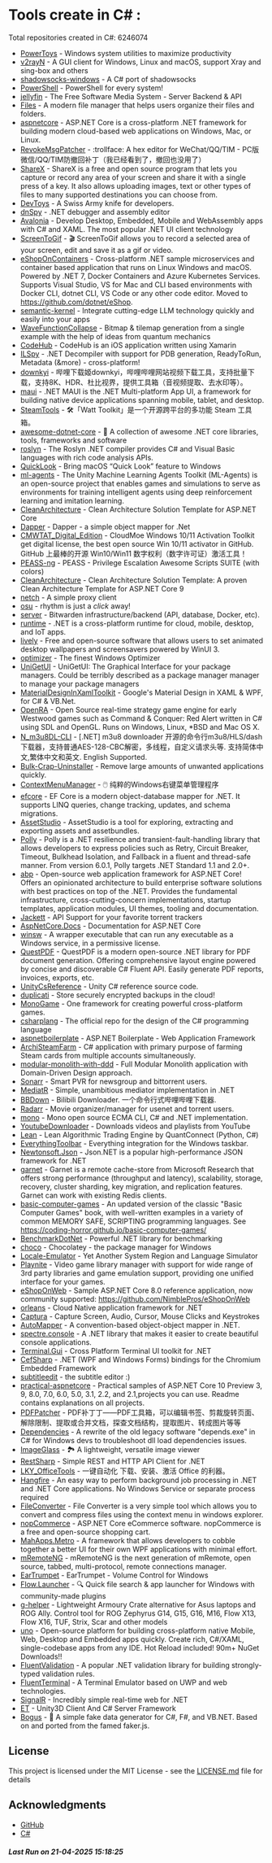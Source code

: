 # Tools create in C# : 

Total repositories created in C#: 6246074

- [PowerToys](https://github.com/microsoft/PowerToys) - Windows system utilities to maximize productivity
- [v2rayN](https://github.com/2dust/v2rayN) - A GUI client for Windows, Linux and macOS, support Xray and sing-box and others
- [shadowsocks-windows](https://github.com/shadowsocks/shadowsocks-windows) - A C# port of shadowsocks
- [PowerShell](https://github.com/PowerShell/PowerShell) - PowerShell for every system!
- [jellyfin](https://github.com/jellyfin/jellyfin) - The Free Software Media System - Server Backend & API
- [Files](https://github.com/files-community/Files) - A modern file manager that helps users organize their files and folders.
- [aspnetcore](https://github.com/dotnet/aspnetcore) - ASP.NET Core is a cross-platform .NET framework for building modern cloud-based web applications on Windows, Mac, or Linux.
- [RevokeMsgPatcher](https://github.com/huiyadanli/RevokeMsgPatcher) - :trollface: A hex editor for WeChat/QQ/TIM - PC版微信/QQ/TIM防撤回补丁（我已经看到了，撤回也没用了）
- [ShareX](https://github.com/ShareX/ShareX) - ShareX is a free and open source program that lets you capture or record any area of your screen and share it with a single press of a key. It also allows uploading images, text or other types of files to many supported destinations you can choose from.
- [DevToys](https://github.com/DevToys-app/DevToys) - A Swiss Army knife for developers.
- [dnSpy](https://github.com/dnSpy/dnSpy) - .NET debugger and assembly editor
- [Avalonia](https://github.com/AvaloniaUI/Avalonia) - Develop Desktop, Embedded, Mobile and WebAssembly apps with C# and XAML. The most popular .NET UI client technology
- [ScreenToGif](https://github.com/NickeManarin/ScreenToGif) - 🎬 ScreenToGif allows you to record a selected area of your screen, edit and save it as a gif or video.
- [eShopOnContainers](https://github.com/dotnet-architecture/eShopOnContainers) - Cross-platform .NET sample microservices and container based application that runs on Linux Windows and macOS. Powered by .NET 7, Docker Containers and Azure Kubernetes Services. Supports Visual Studio, VS for Mac and CLI based environments with Docker CLI, dotnet CLI, VS Code or any other code editor. Moved to https://github.com/dotnet/eShop.
- [semantic-kernel](https://github.com/microsoft/semantic-kernel) - Integrate cutting-edge LLM technology quickly and easily into your apps
- [WaveFunctionCollapse](https://github.com/mxgmn/WaveFunctionCollapse) - Bitmap & tilemap generation from a single example with the help of ideas from quantum mechanics
- [CodeHub](https://github.com/CodeHubApp/CodeHub) - CodeHub is an iOS application written using Xamarin
- [ILSpy](https://github.com/icsharpcode/ILSpy) - .NET Decompiler with support for PDB generation, ReadyToRun, Metadata (&more) - cross-platform!
- [downkyi](https://github.com/leiurayer/downkyi) - 哔哩下载姬downkyi，哔哩哔哩网站视频下载工具，支持批量下载，支持8K、HDR、杜比视界，提供工具箱（音视频提取、去水印等）。
- [maui](https://github.com/dotnet/maui) - .NET MAUI is the .NET Multi-platform App UI, a framework for building native device applications spanning mobile, tablet, and desktop.
- [SteamTools](https://github.com/BeyondDimension/SteamTools) - 🛠「Watt Toolkit」是一个开源跨平台的多功能 Steam 工具箱。
- [awesome-dotnet-core](https://github.com/thangchung/awesome-dotnet-core) - :honeybee: A collection of awesome .NET core libraries, tools, frameworks and software
- [roslyn](https://github.com/dotnet/roslyn) - The Roslyn .NET compiler provides C# and Visual Basic languages with rich code analysis APIs.
- [QuickLook](https://github.com/QL-Win/QuickLook) - Bring macOS “Quick Look” feature to Windows
- [ml-agents](https://github.com/Unity-Technologies/ml-agents) - The Unity Machine Learning Agents Toolkit (ML-Agents) is an open-source project that enables games and simulations to serve as environments for training intelligent agents using deep reinforcement learning and imitation learning.
- [CleanArchitecture](https://github.com/jasontaylordev/CleanArchitecture) - Clean Architecture Solution Template for ASP.NET Core
- [Dapper](https://github.com/DapperLib/Dapper) - Dapper - a simple object mapper for .Net
- [CMWTAT_Digital_Edition](https://github.com/TGSAN/CMWTAT_Digital_Edition) - CloudMoe Windows 10/11 Activation Toolkit get digital license, the best open source Win 10/11 activator in GitHub. GitHub 上最棒的开源 Win10/Win11 数字权利（数字许可证）激活工具！
- [PEASS-ng](https://github.com/peass-ng/PEASS-ng) - PEASS - Privilege Escalation Awesome Scripts SUITE (with colors)
- [CleanArchitecture](https://github.com/ardalis/CleanArchitecture) - Clean Architecture Solution Template: A proven Clean Architecture Template for ASP.NET Core 9
- [netch](https://github.com/netchx/netch) - A simple proxy client
- [osu](https://github.com/ppy/osu) - rhythm is just a *click* away!
- [server](https://github.com/bitwarden/server) - Bitwarden infrastructure/backend (API, database, Docker, etc).
- [runtime](https://github.com/dotnet/runtime) - .NET is a cross-platform runtime for cloud, mobile, desktop, and IoT apps.
- [lively](https://github.com/rocksdanister/lively) - Free and open-source software that allows users to set animated desktop wallpapers and screensavers powered by WinUI 3.
- [optimizer](https://github.com/hellzerg/optimizer) - The finest Windows Optimizer
- [UniGetUI](https://github.com/marticliment/UniGetUI) - UniGetUI: The Graphical Interface for your package managers. Could be terribly described as a package manager manager to manage your package managers
- [MaterialDesignInXamlToolkit](https://github.com/MaterialDesignInXAML/MaterialDesignInXamlToolkit) - Google's Material Design in XAML & WPF, for C# & VB.Net. 
- [OpenRA](https://github.com/OpenRA/OpenRA) - Open Source real-time strategy game engine for early Westwood games such as Command & Conquer: Red Alert written in C# using SDL and OpenGL. Runs on Windows, Linux, *BSD and Mac OS X.
- [N_m3u8DL-CLI](https://github.com/nilaoda/N_m3u8DL-CLI) - [.NET] m3u8 downloader 开源的命令行m3u8/HLS/dash下载器，支持普通AES-128-CBC解密，多线程，自定义请求头等. 支持简体中文,繁体中文和英文. English Supported.
- [Bulk-Crap-Uninstaller](https://github.com/Klocman/Bulk-Crap-Uninstaller) - Remove large amounts of unwanted applications quickly.
- [ContextMenuManager](https://github.com/BluePointLilac/ContextMenuManager) - 🖱️ 纯粹的Windows右键菜单管理程序
- [efcore](https://github.com/dotnet/efcore) - EF Core is a modern object-database mapper for .NET. It supports LINQ queries, change tracking, updates, and schema migrations.
- [AssetStudio](https://github.com/Perfare/AssetStudio) - AssetStudio is a tool for exploring, extracting and exporting assets and assetbundles.
- [Polly](https://github.com/App-vNext/Polly) - Polly is a .NET resilience and transient-fault-handling library that allows developers to express policies such as Retry, Circuit Breaker, Timeout, Bulkhead Isolation, and Fallback in a fluent and thread-safe manner. From version 6.0.1, Polly targets .NET Standard 1.1 and 2.0+.
- [abp](https://github.com/abpframework/abp) - Open-source web application framework for ASP.NET Core! Offers an opinionated architecture to build enterprise software solutions with best practices on top of the .NET. Provides the fundamental infrastructure, cross-cutting-concern implementations, startup templates, application modules, UI themes, tooling and documentation.
- [Jackett](https://github.com/Jackett/Jackett) - API Support for your favorite torrent trackers
- [AspNetCore.Docs](https://github.com/dotnet/AspNetCore.Docs) - Documentation for ASP.NET Core
- [winsw](https://github.com/winsw/winsw) - A wrapper executable that can run any executable as a Windows service, in a permissive license.
- [QuestPDF](https://github.com/QuestPDF/QuestPDF) - QuestPDF is a modern open-source .NET library for PDF document generation. Offering comprehensive layout engine powered by concise and discoverable C# Fluent API. Easily generate PDF reports, invoices, exports, etc.
- [UnityCsReference](https://github.com/Unity-Technologies/UnityCsReference) - Unity C# reference source code.
- [duplicati](https://github.com/duplicati/duplicati) - Store securely encrypted backups in the cloud!
- [MonoGame](https://github.com/MonoGame/MonoGame) - One framework for creating powerful cross-platform games.
- [csharplang](https://github.com/dotnet/csharplang) - The official repo for the design of the C# programming language
- [aspnetboilerplate](https://github.com/aspnetboilerplate/aspnetboilerplate) - ASP.NET Boilerplate - Web Application Framework
- [ArchiSteamFarm](https://github.com/JustArchiNET/ArchiSteamFarm) - C# application with primary purpose of farming Steam cards from multiple accounts simultaneously.
- [modular-monolith-with-ddd](https://github.com/kgrzybek/modular-monolith-with-ddd) - Full Modular Monolith application with Domain-Driven Design approach.
- [Sonarr](https://github.com/Sonarr/Sonarr) - Smart PVR for newsgroup and bittorrent users.
- [MediatR](https://github.com/jbogard/MediatR) - Simple, unambitious mediator implementation in .NET
- [BBDown](https://github.com/nilaoda/BBDown) - Bilibili Downloader. 一个命令行式哔哩哔哩下载器.
- [Radarr](https://github.com/Radarr/Radarr) - Movie organizer/manager for usenet and torrent users.
- [mono](https://github.com/mono/mono) - Mono open source ECMA CLI, C# and .NET implementation.
- [YoutubeDownloader](https://github.com/Tyrrrz/YoutubeDownloader) - Downloads videos and playlists from YouTube
- [Lean](https://github.com/QuantConnect/Lean) - Lean Algorithmic Trading Engine by QuantConnect (Python, C#)
- [EverythingToolbar](https://github.com/srwi/EverythingToolbar) - Everything integration for the Windows taskbar.
- [Newtonsoft.Json](https://github.com/JamesNK/Newtonsoft.Json) - Json.NET is a popular high-performance JSON framework for .NET
- [garnet](https://github.com/microsoft/garnet) - Garnet is a remote cache-store from Microsoft Research that offers strong performance (throughput and latency), scalability, storage, recovery, cluster sharding, key migration, and replication features. Garnet can work with existing Redis clients.
- [basic-computer-games](https://github.com/coding-horror/basic-computer-games) - An updated version of the classic "Basic Computer Games" book, with well-written examples in a variety of common MEMORY SAFE, SCRIPTING programming languages. See https://coding-horror.github.io/basic-computer-games/
- [BenchmarkDotNet](https://github.com/dotnet/BenchmarkDotNet) - Powerful .NET library for benchmarking
- [choco](https://github.com/chocolatey/choco) - Chocolatey - the package manager for Windows
- [Locale-Emulator](https://github.com/xupefei/Locale-Emulator) - Yet Another System Region and Language Simulator
- [Playnite](https://github.com/JosefNemec/Playnite) - Video game library manager with support for wide range of 3rd party libraries and game emulation support, providing one unified interface for your games.
- [eShopOnWeb](https://github.com/dotnet-architecture/eShopOnWeb) - Sample ASP.NET Core 8.0 reference application, now community supported: https://github.com/NimblePros/eShopOnWeb
- [orleans](https://github.com/dotnet/orleans) - Cloud Native application framework for .NET
- [Captura](https://github.com/MathewSachin/Captura) - Capture Screen, Audio, Cursor, Mouse Clicks and Keystrokes
- [AutoMapper](https://github.com/AutoMapper/AutoMapper) - A convention-based object-object mapper in .NET. 
- [spectre.console](https://github.com/spectreconsole/spectre.console) - A .NET library that makes it easier to create beautiful console applications.
- [Terminal.Gui](https://github.com/gui-cs/Terminal.Gui) - Cross Platform Terminal UI toolkit for .NET
- [CefSharp](https://github.com/cefsharp/CefSharp) - .NET (WPF and Windows Forms) bindings for the Chromium Embedded Framework
- [subtitleedit](https://github.com/SubtitleEdit/subtitleedit) - the subtitle editor :)
- [practical-aspnetcore](https://github.com/dodyg/practical-aspnetcore) - Practical samples of ASP.NET Core 10 Preview 3, 9, 8.0, 7.0, 6.0, 5.0, 3.1, 2.2, and 2.1,projects you can use. Readme contains explanations on all projects.
- [PDFPatcher](https://github.com/wmjordan/PDFPatcher) - PDF补丁丁——PDF工具箱，可以编辑书签、剪裁旋转页面、解除限制、提取或合并文档，探查文档结构，提取图片、转成图片等等
- [Dependencies](https://github.com/lucasg/Dependencies) - A rewrite of the old legacy software "depends.exe" in C# for Windows devs to troubleshoot dll load dependencies issues.
- [ImageGlass](https://github.com/d2phap/ImageGlass) - 🏞 A lightweight, versatile image viewer
- [RestSharp](https://github.com/restsharp/RestSharp) - Simple REST and HTTP API Client for .NET
- [LKY_OfficeTools](https://github.com/OdysseusYuan/LKY_OfficeTools) - 一键自动化 下载、安装、激活 Office 的利器。
- [Hangfire](https://github.com/HangfireIO/Hangfire) - An easy way to perform background job processing in .NET and .NET Core applications. No Windows Service or separate process required
- [FileConverter](https://github.com/Tichau/FileConverter) - File Converter is a very simple tool which allows you to convert and compress files using the context menu in windows explorer.
- [nopCommerce](https://github.com/nopSolutions/nopCommerce) - ASP.NET Core eCommerce software. nopCommerce is a free and open-source shopping cart.
- [MahApps.Metro](https://github.com/MahApps/MahApps.Metro) - A framework that allows developers to cobble together a better UI for their own WPF applications with minimal effort.
- [mRemoteNG](https://github.com/mRemoteNG/mRemoteNG) - mRemoteNG is the next generation of mRemote, open source, tabbed, multi-protocol, remote connections manager.
- [EarTrumpet](https://github.com/File-New-Project/EarTrumpet) - EarTrumpet - Volume Control for Windows
- [Flow.Launcher](https://github.com/Flow-Launcher/Flow.Launcher) - :mag: Quick file search & app launcher for Windows with community-made plugins
- [g-helper](https://github.com/seerge/g-helper) - Lightweight Armoury Crate alternative for Asus laptops and ROG Ally. Control tool for ROG Zephyrus G14, G15, G16, M16, Flow X13, Flow X16, TUF, Strix, Scar and other models
- [uno](https://github.com/unoplatform/uno) - Open-source platform for building cross-platform native Mobile, Web, Desktop and Embedded apps quickly.  Create rich, C#/XAML, single-codebase apps from any IDE. Hot Reload included! 90m+ NuGet Downloads!!
- [FluentValidation](https://github.com/FluentValidation/FluentValidation) - A popular .NET validation library for building strongly-typed validation rules.
- [FluentTerminal](https://github.com/felixse/FluentTerminal) - A Terminal Emulator based on UWP and web technologies.
- [SignalR](https://github.com/SignalR/SignalR) - Incredibly simple real-time web for .NET
- [ET](https://github.com/egametang/ET) - Unity3D Client And C# Server Framework
- [Bogus](https://github.com/bchavez/Bogus) - :card_index: A simple fake data generator for C#, F#, and VB.NET. Based on and ported from the famed faker.js.


## License

This project is licensed under the MIT License - see the [LICENSE.md](LICENSE.md) file for details

## Acknowledgments

- [GitHub](https://github.com)
- [C#](https://dotnet.microsoft.com/en-us/languages/csharp)


##### _Last Run on 21-04-2025 15:18:25_